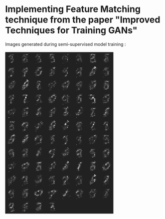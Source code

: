 # Implementing Feature Matching technique from the paper "Improved Techniques for Training GANs"
Images generated during semi-supervised model training :\
\
![alt text](mnist_gen.gif)